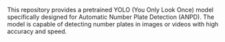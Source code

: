 This repository provides a pretrained YOLO (You Only Look Once) model specifically designed for Automatic Number Plate Detection (ANPD). The model is capable of detecting number plates in images or videos with high accuracy and speed.

